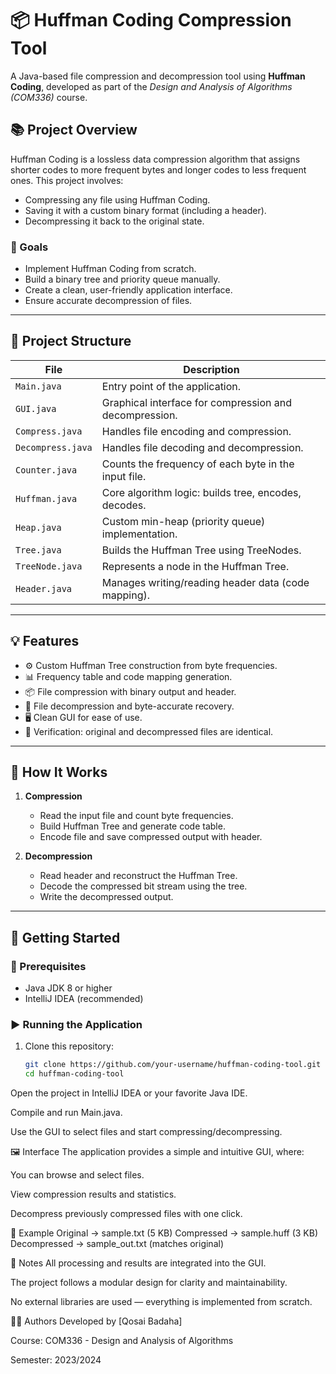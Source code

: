# 📦 Huffman Coding Compression Tool

A Java-based file compression and decompression tool using **Huffman Coding**, developed as part of the *Design and Analysis of Algorithms (COM336)* course.

## 📚 Project Overview

Huffman Coding is a lossless data compression algorithm that assigns shorter codes to more frequent bytes and longer codes to less frequent ones. This project involves:
- Compressing any file using Huffman Coding.
- Saving it with a custom binary format (including a header).
- Decompressing it back to the original state.

### 🎯 Goals
- Implement Huffman Coding from scratch.
- Build a binary tree and priority queue manually.
- Create a clean, user-friendly application interface.
- Ensure accurate decompression of files.

---

## 🧱 Project Structure

| File | Description |
|------|-------------|
| `Main.java` | Entry point of the application. |
| `GUI.java` | Graphical interface for compression and decompression. |
| `Compress.java` | Handles file encoding and compression. |
| `Decompress.java` | Handles file decoding and decompression. |
| `Counter.java` | Counts the frequency of each byte in the input file. |
| `Huffman.java` | Core algorithm logic: builds tree, encodes, decodes. |
| `Heap.java` | Custom min-heap (priority queue) implementation. |
| `Tree.java` | Builds the Huffman Tree using TreeNodes. |
| `TreeNode.java` | Represents a node in the Huffman Tree. |
| `Header.java` | Manages writing/reading header data (code mapping). |

---

## 💡 Features

- ⚙️ Custom Huffman Tree construction from byte frequencies.
- 📊 Frequency table and code mapping generation.
- 📦 File compression with binary output and header.
- 🔁 File decompression and byte-accurate recovery.
- 🖥️ Clean GUI for ease of use.
- 🧪 Verification: original and decompressed files are identical.

---

## 🧪 How It Works

1. **Compression**
   - Read the input file and count byte frequencies.
   - Build Huffman Tree and generate code table.
   - Encode file and save compressed output with header.

2. **Decompression**
   - Read header and reconstruct the Huffman Tree.
   - Decode the compressed bit stream using the tree.
   - Write the decompressed output.

---

## 🚀 Getting Started

### 🔧 Prerequisites
- Java JDK 8 or higher
- IntelliJ IDEA (recommended)

### ▶️ Running the Application

1. Clone this repository:
   ```bash
   git clone https://github.com/your-username/huffman-coding-tool.git
   cd huffman-coding-tool
Open the project in IntelliJ IDEA or your favorite Java IDE.

Compile and run Main.java.

Use the GUI to select files and start compressing/decompressing.

🖼️ Interface
The application provides a simple and intuitive GUI, where:

You can browse and select files.

View compression results and statistics.

Decompress previously compressed files with one click.

📁 Example
Original → sample.txt (5 KB)
Compressed → sample.huff (3 KB)
Decompressed → sample_out.txt (matches original)

📌 Notes
All processing and results are integrated into the GUI.

The project follows a modular design for clarity and maintainability.

No external libraries are used — everything is implemented from scratch.

🧑‍💻 Authors
Developed by [Qosai Badaha]

Course: COM336 - Design and Analysis of Algorithms

Semester: 2023/2024
